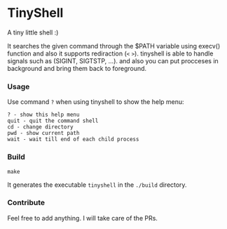 # TinyShell
A tiny little shell :)

It searches the given command through the $PATH variable using execv() function and also it supports rediraction (`<` `>`).
tinyshell is able to handle signals such as (SIGINT, SIGTSTP, ...).
and also you can put procceses in background and bring them back to foreground.


### Usage
Use command `?` when using tinyshell to show the help menu:
```
? - show this help menu
quit - quit the command shell
cd - change directory
pwd - show current path
wait - wait till end of each child process

```
### Build
```
make
```
It generates the executable `tinyshell` in the `./build` directory.
### Contribute
Feel free to add anything. I will take care of the PRs.


